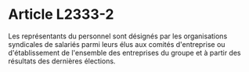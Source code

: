 # Article L2333-2

Les représentants du personnel sont désignés par les organisations syndicales de salariés parmi leurs élus aux comités d'entreprise ou d'établissement de l'ensemble des entreprises du groupe et à partir des résultats des dernières élections.